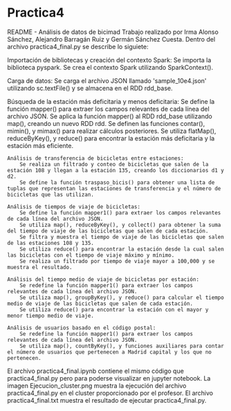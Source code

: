 # Practica4
README - Análisis de datos de bicimad
Trabajo realizado por Irma Alonso Sánchez, Alejandro Barragán Ruiz y Germán Sánchez Cuesta.
Dentro del archivo practica4_final.py se describe lo siguiete:

Importación de bibliotecas y creación del contexto Spark:
     Se importa la biblioteca pyspark.
     Se crea el contexto Spark utilizando SparkContext().

Carga de datos:
     Se carga el archivo JSON llamado 'sample_10e4.json' utilizando sc.textFile() y se almacena en el RDD rdd_base.

Búsqueda de la estación más deficitaria y menos deficitaria:
     Se define la función mapper() para extraer los campos relevantes de cada línea del archivo JSON.
        Se aplica la función mapper() al RDD rdd_base utilizando map(), creando un nuevo RDD rdd.
        Se definen las funciones contar(), mimin(), y mimax() para realizar cálculos posteriores.
        Se utiliza flatMap(), reduceByKey(), y reduce() para encontrar la estación más deficitaria y la estación más eficiente.

    Análisis de transferencia de bicicletas entre estaciones:
        Se realiza un filtrado y conteo de bicicletas que salen de la estación 108 y llegan a la estación 135, creando los diccionarios d1 y d2.
        Se define la función traspaso_bicis() para obtener una lista de tuplas que representan las estaciones de transferencia y el número de bicicletas que las utilizan.

    Análisis de tiempos de viaje de bicicletas:
        Se define la función mapper1() para extraer los campos relevantes de cada línea del archivo JSON.
        Se utiliza map(), reduceByKey(), y collect() para obtener la suma del tiempo de viaje de las bicicletas que salen de cada estación.
        Se filtra y muestra el tiempo de viaje de las bicicletas que salen de las estaciones 108 y 135.
        Se utiliza reduce() para encontrar la estación desde la cual salen las bicicletas con el tiempo de viaje máximo y mínimo.
        Se realiza un filtrado por tiempo de viaje mayor a 100,000 y se muestra el resultado.

    Análisis del tiempo medio de viaje de bicicletas por estación:
        Se redefine la función mapper1() para extraer los campos relevantes de cada línea del archivo JSON.
        Se utiliza map(), groupByKey(), y reduce() para calcular el tiempo medio de viaje de las bicicletas que salen de cada estación.
        Se utiliza reduce() para encontrar la estación con el mayor y menor tiempo medio de viaje.

    Análisis de usuarios basado en el código postal:
        Se redefine la función mapper1() para extraer los campos relevantes de cada línea del archivo JSON.
        Se utiliza map(), countByKey(), y funciones auxiliares para contar el número de usuarios que pertenecen a Madrid capital y los que no pertenecen.

El archivo practica4_final.ipynb contiene el mismo código que practica4_final.py pero para poderse visualizar en jupyter notebook.
La imagen Ejecucion_cluster.png muestra la ejecución del archivo practica4_final.py en el cluster proporcionado por el profesor.
El archivo practica4_final.txt muestra el resultado de ejecutar practica4_final.py.
